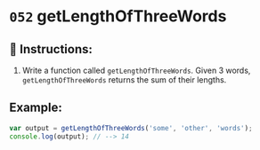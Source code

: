 # `052` getLengthOfThreeWords

## 📝 Instructions:

1. Write a function called `getLengthOfThreeWords`. Given 3 words, `getLengthOfThreeWords` returns the sum of their lengths.

## Example:

```Javascript
var output = getLengthOfThreeWords('some', 'other', 'words');
console.log(output); // --> 14
```
